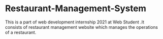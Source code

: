 # Restaurant-Management-System
This is a part of web development internship 2021 at Web Student .It consists of restaurant management website which manages the operations of a restaurant. 
